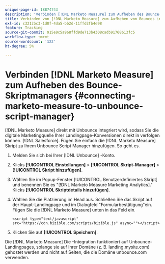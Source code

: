 ```yaml
---
unique-page-id: 18874743
description: 'Verbinden [!DNL Marketo Measure] zum Aufheben des Bounce-Skript-Managers : [!DNL Marketo Measure]'
title: Verbinden von [!DNL Marketo Measure] zum Aufheben von Bounces in Script Manager
exl-id: c3212bc3-1d8f-4da5-bb2d-11ffd2fb4e98
feature: Tracking
source-git-commit: 915e9c5a968ffd9de713b4308cadb91768613fc5
workflow-type: tm+mt
source-wordcount: '122'
ht-degree: 5%

---
```


# Verbinden [!DNL Marketo Measure] zum Aufheben des Bounce-Skriptmanagers {#connecting-marketo-measure-to-unbounce-script-manager}

[!DNL Marketo Measure] direkt mit Unbounce integriert wird, sodass Sie die digitale Marketingquelle Ihrer Landingpage-Konversionen direkt in verfolgen können. [!DNL Salesforce]. Fügen Sie einfach die [!DNL Marketo Measure] Skript zu Ihrem Unbounce Script Manager hinzufügen. So geht es.

1. Melden Sie sich bei Ihrer [!DNL Unbounce] -Konto.
1. Klicks **[!UICONTROL Einstellungen]** > **[!UICONTROL Skript-Manager]** > **[!UICONTROL Skript hinzufügen]**.
1. Wählen Sie im Popup-Fenster [!UICONTROL Benutzerdefiniertes Skript] und benennen Sie es &quot;[!DNL Marketo Measure Marketing Analytics].&quot; Klicks **[!UICONTROL Skriptdetails hinzufügen]**.
1. Wählen Sie die Platzierung im Head aus. Schließen Sie das Skript auf der Haupt-Landingpage und im Dialogfeld &quot;Formularbestätigung&quot;ein. Fügen Sie die [!DNL Marketo Measure] unten in das Feld ein.

   `<script type="text/javascript" src="https://cdn.bizible.com/scripts/bizible.js" async=""></script>`

1. Klicken Sie auf **[!UICONTROL Speichern]**.

Die [!DNL Marketo Measure] Die -Integration funktioniert auf Unbounce-Landingpages, solange sie auf Ihrer Domäne (z. B. landing.mysite.com) gehostet werden und nicht auf Seiten, die die Domäne unbounce.com verwenden.

